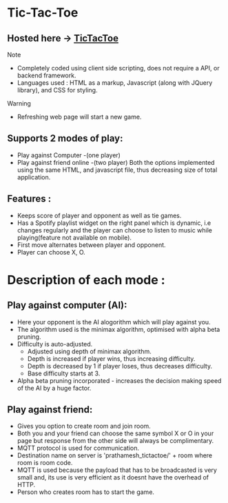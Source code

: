 # Tic-Tac-Toe

## Hosted here -> [TicTacToe](https://prathameshandhare.github.io/Tic-Tac-Toe/)

> [!NOTE]
> * Completely coded using client side scripting, does not require a API, or backend framework.
> * Languages used : HTML as a markup, Javascript (along with JQuery library), and CSS for styling.

> [!WARNING]
> * Refreshing web page will start a new game.

## Supports 2 modes of play:
*  Play against Computer -(one player)
*  Play against friend online -(two player) Both the options implemented using the same HTML, and javascript file, thus decreasing size of total application.
## Features : 

*  Keeps score of player and opponent as well as tie games.
*  Has a Spotify playlist widget on the right panel which is dynamic, i.e changes regularly and the player can choose to listen to music while playing(feature not available on mobile).
*  First move alternates between player and opponent.
*  Player can choose X, O.

# Description of each mode :

## Play against computer (AI):
* Here your opponent is the AI alogorithm which will play against you.
* The algorithm used is the minimax algorithm, optimised with alpha beta pruning.
* Difficulty is auto-adjusted.
  * Adjusted using depth of minimax algorithm.
  * Depth is increased if player wins, thus increasing difficulty.
  * Depth is decreased by 1 if player loses, thus decreases difficulty.
  * Base difficulty starts at 3.
* Alpha beta pruning incorporated - increases the decision making speed of the AI by a huge factor.


## Play against friend:
* Gives you option to create room and join room.
* Both you and your friend can choose the same symbol X or O in your page but response from the other side will always be complimentary.
* MQTT protocol is used for communication.
* Destination name on server is 'prathamesh_tictactoe/' + room  where room is room code.
* MQTT is used because the payload that has to be broadcasted is very small and, its use is very efficient as it doesnt have the overhead of HTTP.
* Person who creates room has to start the game.
